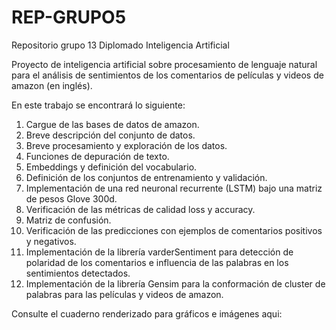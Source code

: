 # REP-GRUPO5
Repositorio grupo 13 Diplomado Inteligencia Artificial

Proyecto de inteligencia artificial sobre procesamiento de lenguaje natural para el análisis de sentimientos de los comentarios de películas y videos de amazon (en inglés).

En este trabajo se encontrará lo siguiente:

1. Cargue de las bases de datos de amazon.
2. Breve descripción del conjunto de datos.
3. Breve procesamiento y exploración de los datos.
4. Funciones de depuración de texto.
5. Embeddings y definición del vocabulario.
6. Definición de los conjuntos de entrenamiento y validación.
7. Implementación de una red neuronal recurrente (LSTM) bajo una matriz de pesos Glove 300d.
8. Verificación de las métricas de calidad loss y accuracy.
9. Matriz de confusión.
10. Verificación de las predicciones con ejemplos de comentarios positivos y negativos.
11. Implementación de la librería varderSentiment para detección de polaridad de los comentarios e influencia de las palabras en los sentimientos detectados.
12. Implementación de la librería Gensim para la conformación de cluster de palabras para las películas y videos de amazon.

Consulte el cuaderno renderizado para gráficos e imágenes aqui: 
